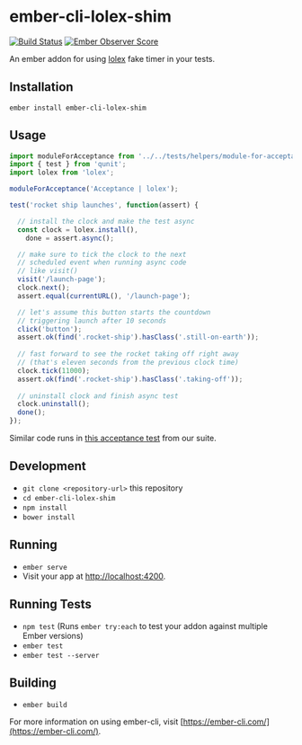 # ember-cli-lolex-shim

[![Build Status](https://travis-ci.org/pfmmfp/ember-cli-lolex-shim.svg?branch=master)](https://travis-ci.org/pfmmfp/ember-cli-lolex-shim)
[![Ember Observer Score](https://emberobserver.com/badges/ember-cli-lolex-shim.svg)](https://emberobserver.com/addons/ember-cli-lolex-shim)

An ember addon for using [lolex](https://github.com/sinonjs/lolex) fake timer in your tests.

## Installation

`ember install ember-cli-lolex-shim`

## Usage

```javascript
import moduleForAcceptance from '../../tests/helpers/module-for-acceptance';
import { test } from 'qunit';
import lolex from 'lolex';

moduleForAcceptance('Acceptance | lolex');

test('rocket ship launches', function(assert) {

  // install the clock and make the test async
  const clock = lolex.install(),
    done = assert.async();

  // make sure to tick the clock to the next
  // scheduled event when running async code
  // like visit()
  visit('/launch-page');
  clock.next();
  assert.equal(currentURL(), '/launch-page');

  // let's assume this button starts the countdown
  // triggering launch after 10 seconds
  click('button');
  assert.ok(find('.rocket-ship').hasClass('.still-on-earth'));
  
  // fast forward to see the rocket taking off right away
  // (that's eleven seconds from the previous clock time)
  clock.tick(11000);
  assert.ok(find('.rocket-ship').hasClass('.taking-off'));
  
  // uninstall clock and finish async test
  clock.uninstall();
  done();
});
```

Similar code runs in [this acceptance test](https://github.com/pfmmfp/ember-cli-lolex-shim/blob/master/tests/acceptance/lolex-test.js) from our suite.

## Development

* `git clone <repository-url>` this repository
* `cd ember-cli-lolex-shim`
* `npm install`
* `bower install`

## Running

* `ember serve`
* Visit your app at [http://localhost:4200](http://localhost:4200).

## Running Tests

* `npm test` (Runs `ember try:each` to test your addon against multiple Ember versions)
* `ember test`
* `ember test --server`

## Building

* `ember build`

For more information on using ember-cli, visit [https://ember-cli.com/](https://ember-cli.com/).
